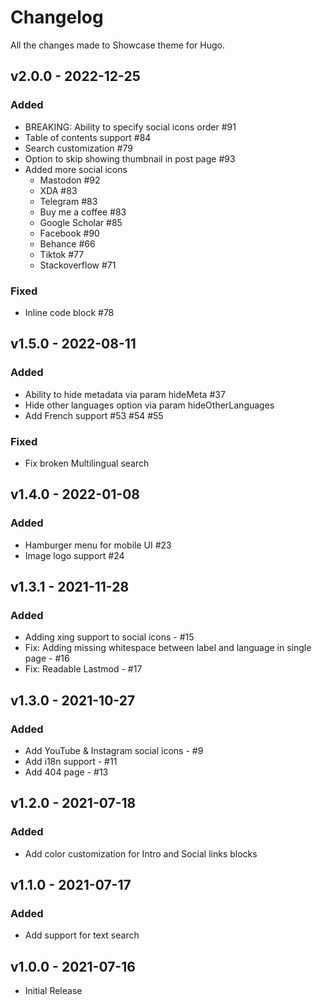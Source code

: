 # Changelog

All the changes made to Showcase theme for Hugo.

## v2.0.0 - 2022-12-25

### Added

- BREAKING: Ability to specify social icons order #91
- Table of contents support #84
- Search customization #79
- Option to skip showing thumbnail in post page #93
- Added more social icons
  - Mastodon #92
  - XDA #83
  - Telegram #83
  - Buy me a coffee #83
  - Google Scholar #85
  - Facebook #90
  - Behance #66
  - Tiktok #77
  - Stackoverflow #71

### Fixed

- Inline code block #78

## v1.5.0 - 2022-08-11

### Added

- Ability to hide metadata via param hideMeta #37
- Hide other languages option via param hideOtherLanguages
- Add French support #53 #54 #55

### Fixed

- Fix broken Multilingual search

## v1.4.0 - 2022-01-08

### Added

- Hamburger menu for mobile UI #23
- Image logo support #24

## v1.3.1 - 2021-11-28

### Added

- Adding xing support to social icons - #15
- Fix: Adding missing whitespace between label and language in single page - #16
- Fix: Readable Lastmod - #17

## v1.3.0 - 2021-10-27

### Added

- Add YouTube & Instagram social icons - #9
- Add i18n support - #11
- Add 404 page - #13

## v1.2.0 - 2021-07-18

### Added

- Add color customization for Intro and Social links blocks

## v1.1.0 - 2021-07-17

### Added

- Add support for text search

## v1.0.0 - 2021-07-16

- Initial Release